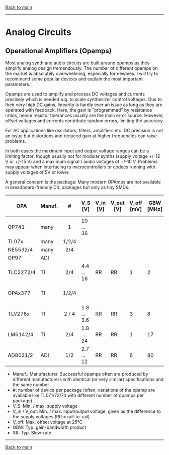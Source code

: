 [Back to main](../README.md)

---

# Analog Circuits

## Operational Amplifiers (Opamps)

Most analog synth and audio circuits are built around opamps as they simplify analog design tremendously. The number of different opamps on the market is absolutely overwhelming, especially for newbies. I will try to recommend some popular devices and explain the most important parameters. 

Opamps are used to amplify and process DC voltages and currents precisely which is needed e.g. to scale synthesizer control voltages. Due to their very high DC gains, linearity is hardly ever an issue as long as they are operated with feedback. Here, the gain is "programmed" by resistance ratios, hence resistor tolerances usually are the main error source. However, offset voltages and currents contribute random errors, limiting the accuracy.

For AC applications like oscillators, filters, amplifiers etc. DC precision is not an issue but distortions and reduced gain at higher frequencies can raise problems.

In both cases the maximum input and output voltage ranges can be a limiting factor, though usually not for modular synths (supply voltage +/-12 V or +/-15 V) and a maximum signal / audio voltages of +/-10 V. Problems may appear when interfacing to microcontrollers or codecs running with supply voltages of 5V or lower.

A general concern is the package: Many modern OPAmps are not available in breadboard-friendly DIL packages but only as tiny SMDs. 

OPA     | Manuf. | #     | V_S [V]   | V_in [V]     | V_out [V]     | V_off [mV]| GBW [MHz]| SR [V/&mu;s] | Comment
--------|--------|:-----:|-----------|--------------|---------------|-----------|----------|--------------|----
OP741   | many   | 1     | 10 ... 36 |  |  |  |  |  | obsolete
TL07x   | many   | 1/2/4 |           |  |  |  |  |  | universal
NE5532/4| many   | 2/4   |           |  |  |  |  |  |  |  dual, low-noise, fast
OP97    | ADI    |       |           |  |  |  |  |  |   precision
TLC2272/4 | TI   | 2/4   | 4.4 ... 16| RR | RR | 1 | 2 |  3.6 |
OPAx377 | TI     | 1/2/4 |           |  |  |  |  |  |  precision, low-voltage
TLV278x | TI | 2 / 4 | 1.8 ... 3.6 | RR|RR| 3 |8|5| low-voltage
LM6142/4 |TI|2/4|1.8 ... 24|RR|RR|1|17|25|
AD8031/2 |ADI|1/2|2.7 ... 12|RR|RR|6|80|30

- Manuf.: Manufacturer. Successful opamps often are produced by different manufacturers with identical (or very similar) specifications and the same number
- #: number of device per package (often, variations of the opamp are available like TL071/72/74 with different number of opamps per package)
- V_S: Min. / max. supply voltage
- V_in / V_out: Min. / max. input/output voltage, given as the difference to the supply voltages (RR = rail-to-rail)
- V_off: Max. offset voltage at 25°C
- GBW: Typ. gain-bandwidth product
- SR: Typ. Slew-rate

---

[Back to main](../README.md)
